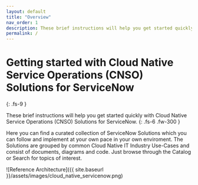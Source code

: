 ```yaml
---
layout: default
title: "Overview"
nav_order: 1
description: These brief instructions will help you get started quickly with Cloud Native Service Operations (CNSO) Solutions for ServiceNow.
permalink: /
---
```


# Getting started with Cloud Native Service Operations (CNSO) Solutions for ServiceNow
{: .fs-9 }

These brief instructions will help you get started quickly with Cloud Native Service Operations (CNSO) Solutions for ServiceNow.
{: .fs-6 .fw-300 }

Here you can find a curated collection of ServiceNow Solutions which you can follow and implement at your own pace in your own enviroment. The Solutions are grouped by common Cloud Native IT   Industry Use-Cases and consist of documents, diagrams and code. Just browse through the Catalog or Search for topics of interest.

![Reference Architecture]({{ site.baseurl }}/assets/images/cloud_native_servicenow.png)